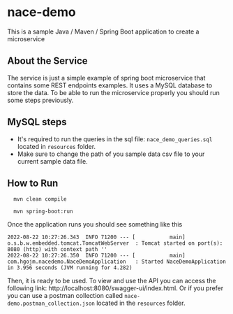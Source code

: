# nace-demo



This is a sample Java / Maven / Spring Boot application to create a microservice 

## About the Service

The service is just a simple example of spring boot microservice that contains some REST endpoints examples. 
It uses a MySQL database to store the data. To be able to run the microservice properly you should run some steps previously.  

## MySQL steps 
- It's required to run the queries in the sql file: ```nace_demo_queries.sql```  located in ```resources``` folder.
- Make sure to change the path of you sample data csv file to your current sample data file.

## How to Run 
```
  mvn clean compile

  mvn spring-boot:run 
```


Once the application runs you should see something like this

```
2022-08-22 10:27:26.343  INFO 71200 --- [           main] o.s.b.w.embedded.tomcat.TomcatWebServer  : Tomcat started on port(s): 8080 (http) with context path ''
2022-08-22 10:27:26.350  INFO 71200 --- [           main] com.hgojm.nacedemo.NaceDemoApplication   : Started NaceDemoApplication in 3.956 seconds (JVM running for 4.282)
```

Then, it is ready to be used. To view and use the API you can access the following link: http://localhost:8080/swagger-ui/index.html. 
Or if you prefer you can use a postman collection called ```nace-demo.postman_collection.json``` located in the ```resources``` folder.
